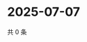 # 2025-07-07

共 0 条

<!-- BEGIN ZHIHUQUESTIONS -->
<!-- 最后更新时间 Mon Jul 07 2025 12:27:28 GMT+0800 (China Standard Time) -->

<!-- END ZHIHUQUESTIONS -->
